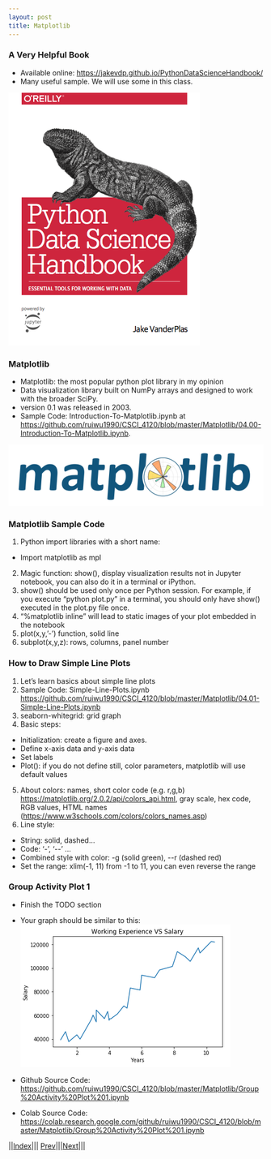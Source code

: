```yaml
---
layout: post
title: Matplotlib
---
```


### A Very Helpful Book
- Available online: <https://jakevdp.github.io/PythonDataScienceHandbook/>
- Many useful sample. We will use some in this class.

![](mpl.png)

### Matplotlib
- Matplotlib: the most popular python plot library in my opinion
- Data visualization library built on NumPy arrays and designed to work with the broader SciPy.
- version 0.1 was released in 2003.
- Sample Code: Introduction-To-Matplotlib.ipynb at <https://github.com/ruiwu1990/CSCI_4120/blob/master/Matplotlib/04.00-Introduction-To-Matplotlib.ipynb>.

![](mpl2.png)

### Matplotlib Sample Code
1. Python import libraries with a short name:
* Import matplotlib as mpl
2. Magic function: show(), display visualization results not in Jupyter notebook, you can also do it in a terminal or iPython.
3. show() should be used only once per Python session. For example, if you execute “python plot.py” in a terminal, you should only have show() executed in the plot.py file once.
4. “%matplotlib inline” will lead to static images of your plot embedded in the notebook
5. plot(x,y,’-’) function, solid line
6. subplot(x,y,z): rows, columns, panel number

### How to Draw Simple Line Plots
1. Let’s learn basics about simple line plots
2. Sample Code: Simple-Line-Plots.ipynb <https://github.com/ruiwu1990/CSCI_4120/blob/master/Matplotlib/04.01-Simple-Line-Plots.ipynb>
3. seaborn-whitegrid: grid graph
4. Basic steps:
* Initialization: create a figure and axes.
* Define x-axis data and y-axis data
* Set labels
* Plot(): if you do not define still, color parameters, matplotlib will use default values
5. About colors: names, short color code (e.g. r,g,b) <https://matplotlib.org/2.0.2/api/colors_api.html>, gray scale, hex code, RGB values, HTML names (<https://www.w3schools.com/colors/colors_names.asp>)
6. Line style:
* String: solid, dashed…
* Code: ‘-’, ‘\-\-’ …
* Combined style with color: -g (solid green), \-\-r (dashed red)
* Set the range: xlim(-1, 11) from -1 to 11, you can even reverse the range

### Group Activity Plot 1
- Finish the TODO section
- Your graph should be similar to this:
![](mpl3.png)

- Github Source Code: <https://github.com/ruiwu1990/CSCI_4120/blob/master/Matplotlib/Group%20Activity%20Plot%201.ipynb>
- Colab Source Code: <https://colab.research.google.com/github/ruiwu1990/CSCI_4120/blob/master/Matplotlib/Group%20Activity%20Plot%201.ipynb>

||[Index](../../../)||| [Prev](../k-part2/)|||[Next](../k-part4/)|||
